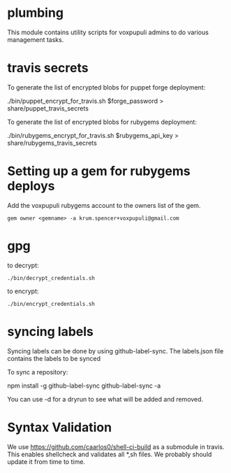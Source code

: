 # plumbing

This module contains utility scripts for voxpupuli admins to
do various management tasks.



# travis secrets

To generate the list of encrypted blobs for puppet forge deployment:

./bin/puppet_encrypt_for_travis.sh $forge_password > share/puppet_travis_secrets

To generate the list of encrypted blobs for rubygems deployment:

./bin/rubygems_encrypt_for_travis.sh $rubygems_api_key > share/rubygems_travis_secrets


# Setting up a gem for rubygems deploys

Add the voxpupuli rubygems account to the owners list of the gem.


```
gem owner <gemname> -a krum.spencer+voxpupuli@gmail.com
```


# gpg

to decrypt:


```
./bin/decrypt_credentials.sh
```


to encrypt:


```
./bin/encrypt_credentials.sh
```


# syncing labels

Syncing labels can be done by using github-label-sync. The labels.json file
contains the labels to be synced

To sync a repository:

npm install -g github-label-sync
github-label-sync -a <GitHub token> <repository>

You can use -d for a dryrun to see what will be added and removed.


# Syntax Validation

We use https://github.com/caarlos0/shell-ci-build as a submodule in travis. This enables shellcheck and validates all \*,sh files. We probably should update it from time to time.
